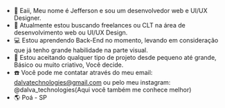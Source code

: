- 👋 Eaii, Meu nome é Jefferson e sou um desenvolvedor web e UI/UX Designer.
- 👀 Atualmente estou buscando freelances ou CLT na área de desenvolvimento web ou UI/UX Design.
- 💻 Estou aprendendo Back-End no momento, levando em consideração que já tenho grande habilidade na parte visual.
- 📌 Estou aceitando qualquer tipo de projeto desde pequeno até grande, Básico ou muito criativo, Você decide.
- ☎️ Você pode me contatar através do meu email: dalvatechnologies@gmail.com ou pelo meu instagram: @dalva_technologies(Aqui você também me conhece melhor)
- 🌎 Poá - SP

<!---
Tenho 18 anos, amo estudar, malhar e cozinhar, sempre tive paixão por desenhar então o caminho da programação front-end e do design acabou se tornando
uma forma lucrativa de fazer oque eu amo, porém agora estou em busca de aprender mais sobre o Back-end para me tornar o lendário dev Full-Stack
--->
